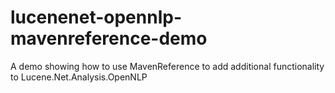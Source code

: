 # lucenenet-opennlp-mavenreference-demo
A demo showing how to use MavenReference to add additional functionality to Lucene.Net.Analysis.OpenNLP
